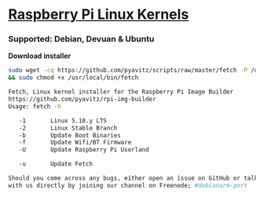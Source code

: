 # [Raspberry Pi Linux Kernels](https://github.com/pyavitz/rpi-img-builder)
### Supported: Debian, Devuan & Ubuntu
**Download installer**

```sh
sudo wget -cq https://github.com/pyavitz/scripts/raw/master/fetch -P /usr/local/bin \
&& sudo chmod +x /usr/local/bin/fetch
```
```sh
Fetch, Linux kernel installer for the Raspberry Pi Image Builder
https://github.com/pyavitz/rpi-img-builder
Usage: fetch -h

   -1       Linux 5.10.y LTS
   -2       Linux Stable Branch
   -b       Update Boot Binaries
   -f       Update Wifi/BT Firmware
   -U       Update Raspberry Pi Userland

   -u       Update Fetch

Should you come across any bugs, either open an issue on GitHub or talk
with us directly by joining our channel on Freenode; #debianarm-port
```
